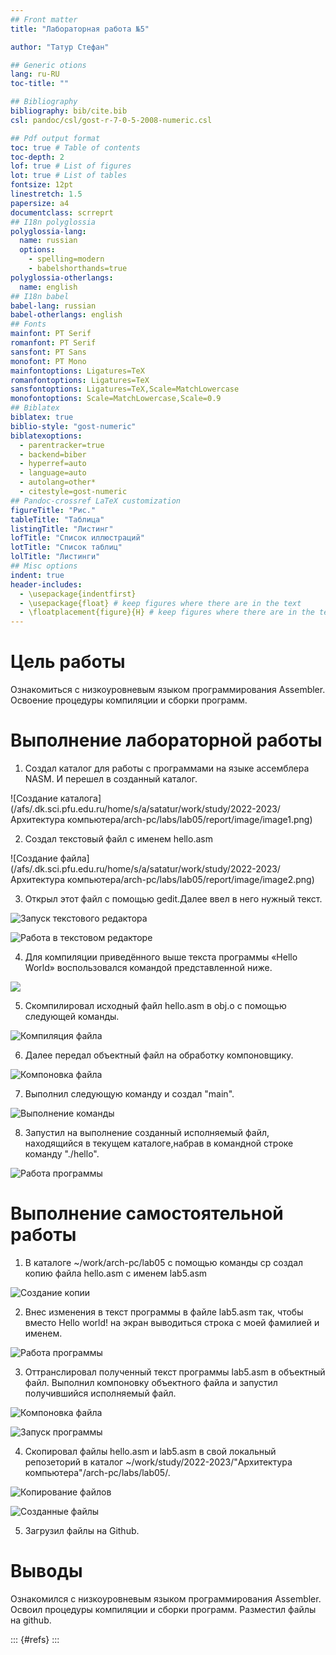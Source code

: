 ```yaml
---
## Front matter
title: "Лабораторная работа №5"

author: "Татур Стефан"

## Generic otions
lang: ru-RU
toc-title: ""

## Bibliography
bibliography: bib/cite.bib
csl: pandoc/csl/gost-r-7-0-5-2008-numeric.csl

## Pdf output format
toc: true # Table of contents
toc-depth: 2
lof: true # List of figures
lot: true # List of tables
fontsize: 12pt
linestretch: 1.5
papersize: a4
documentclass: scrreprt
## I18n polyglossia
polyglossia-lang:
  name: russian
  options:
	- spelling=modern
	- babelshorthands=true
polyglossia-otherlangs:
  name: english
## I18n babel
babel-lang: russian
babel-otherlangs: english
## Fonts
mainfont: PT Serif
romanfont: PT Serif
sansfont: PT Sans
monofont: PT Mono
mainfontoptions: Ligatures=TeX
romanfontoptions: Ligatures=TeX
sansfontoptions: Ligatures=TeX,Scale=MatchLowercase
monofontoptions: Scale=MatchLowercase,Scale=0.9
## Biblatex
biblatex: true
biblio-style: "gost-numeric"
biblatexoptions:
  - parentracker=true
  - backend=biber
  - hyperref=auto
  - language=auto
  - autolang=other*
  - citestyle=gost-numeric
## Pandoc-crossref LaTeX customization
figureTitle: "Рис."
tableTitle: "Таблица"
listingTitle: "Листинг"
lofTitle: "Список иллюстраций"
lotTitle: "Список таблиц"
lolTitle: "Листинги"
## Misc options
indent: true
header-includes:
  - \usepackage{indentfirst}
  - \usepackage{float} # keep figures where there are in the text
  - \floatplacement{figure}{H} # keep figures where there are in the text
---
```


# Цель работы

Ознакомиться с низкоуровневым языком программирования Assembler. Освоение процедуры компиляции и сборки программ.

# Выполнение лабораторной работы

1. Создал каталог для работы с программами на языке ассемблера NASM. И перешел в созданный каталог.

![Создание каталога](/afs/.dk.sci.pfu.edu.ru/home/s/a/satatur/work/study/2022-2023/Архитектура компьютера/arch-pc/labs/lab05/report/image/image1.png)

2. Создал текстовый файл с именем hello.asm

![Создание файла](/afs/.dk.sci.pfu.edu.ru/home/s/a/satatur/work/study/2022-2023/Архитектура компьютера/arch-pc/labs/lab05/report/image/image2.png)

3. Открыл этот файл с помощью gedit.Далее ввел в него нужный текст.

![Запуск текстового редактора](image3.png)

![Работа в текстовом редакторе](image4.png)

4. Для компиляции приведённого выше текста программы «Hello World» воспользовался командой представленной ниже.

![](image5.png)

5. Скомпилировал исходный файл hello.asm в obj.o с помощью следующей команды.

![Компиляция файла](image6)

6. Далее передал объектный файл на обработку компоновщику.

![Компоновка файла](image7.png)


7. Выполнил следующую команду и создал "main".

![Выполнение команды](image8.png)

8. Запустил на выполнение созданный исполняемый файл, находящийся в текущем каталоге,набрав в командной строке команду "./hello".

![Работа программы](image9.png)

# Выполнение самостоятельной работы

1. В каталоге ~/work/arch-pc/lab05 с помощью команды cp создал копию файла hello.asm с именем lab5.asm

![Создание копии](image10.png)

2. Внес изменения в текст программы в файле lab5.asm так, чтобы вместо Hello world! на экран выводиться строка с моей фамилией и именем.

![Работа программы](image11.png)

3. Оттранслировал полученный текст программы lab5.asm в объектный файл. Выполнил компоновку объектного файла и запустил получившийся исполняемый файл.

![Компоновка файла](image12.png)

![Запуск программы](image13.png) 

4. Скопировал файлы hello.asm и lab5.asm в свой локальный репозеторий в каталог ~/work/study/2022-2023/"Архитектура компьютера"/arch-pc/labs/lab05/. 

![Копирование файлов](image14.png)

![Созданные файлы](image15.png)

5. Загрузил файлы на Github.


# Выводы

Ознакомился с низкоуровневым языком программирования Assembler. Освоил процедуры компиляции и сборки программ. Разместил файлы на github.

::: {#refs}
:::

